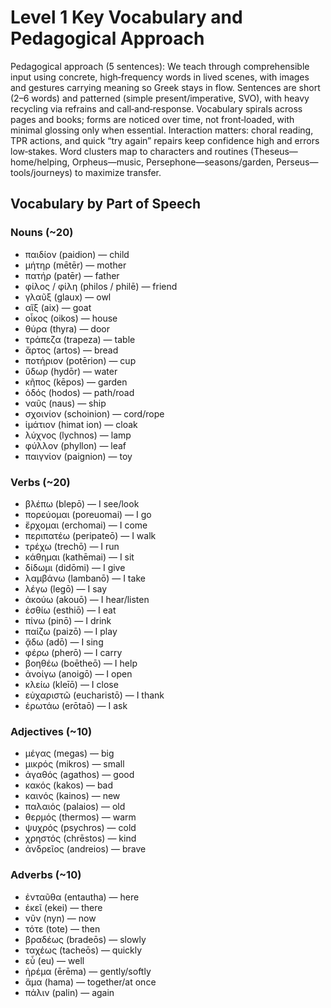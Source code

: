 # Level 1 Key Vocabulary and Pedagogical Approach

Pedagogical approach (5 sentences): We teach through comprehensible input using concrete, high‑frequency words in lived scenes, with images and gestures carrying meaning so Greek stays in flow. Sentences are short (2–6 words) and patterned (simple present/imperative, SVO), with heavy recycling via refrains and call‑and‑response. Vocabulary spirals across pages and books; forms are noticed over time, not front‑loaded, with minimal glossing only when essential. Interaction matters: choral reading, TPR actions, and quick “try again” repairs keep confidence high and errors low‑stakes. Word clusters map to characters and routines (Theseus—home/helping, Orpheus—music, Persephone—seasons/garden, Perseus—tools/journeys) to maximize transfer.

## Vocabulary by Part of Speech

### Nouns (~20)
- παιδίον (paidion) — child
- μήτηρ (mētēr) — mother
- πατήρ (patēr) — father
- φίλος / φίλη (philos / philē) — friend
- γλαῦξ (glaux) — owl
- αἴξ (aix) — goat
- οἶκος (oikos) — house
- θύρα (thyra) — door
- τράπεζα (trapeza) — table
- ἄρτος (artos) — bread
- ποτήριον (potērion) — cup
- ὕδωρ (hydōr) — water
- κῆπος (kēpos) — garden
- ὁδός (hodos) — path/road
- ναῦς (naus) — ship
- σχοινίον (schoinion) — cord/rope
- ἱμάτιον (himat ion) — cloak
- λύχνος (lychnos) — lamp
- φύλλον (phyllon) — leaf
- παιγνίον (paignion) — toy

### Verbs (~20)
- βλέπω (blepō) — I see/look
- πορεύομαι (poreuomai) — I go
- ἔρχομαι (erchomai) — I come
- περιπατέω (peripateō) — I walk
- τρέχω (trechō) — I run
- κάθημαι (kathēmai) — I sit
- δίδωμι (didōmi) — I give
- λαμβάνω (lambanō) — I take
- λέγω (legō) — I say
- ἀκούω (akouō) — I hear/listen
- ἐσθίω (esthiō) — I eat
- πίνω (pinō) — I drink
- παίζω (paizō) — I play
- ᾄδω (adō) — I sing
- φέρω (pherō) — I carry
- βοηθέω (boētheō) — I help
- ἀνοίγω (anoigō) — I open
- κλείω (kleīō) — I close
- εὐχαριστῶ (eucharistō) — I thank
- ἐρωτάω (erōtaō) — I ask

### Adjectives (~10)
- μέγας (megas) — big
- μικρός (mikros) — small
- ἀγαθός (agathos) — good
- κακός (kakos) — bad
- καινός (kainos) — new
- παλαιός (palaios) — old
- θερμός (thermos) — warm
- ψυχρός (psychros) — cold
- χρηστός (chrēstos) — kind
- ἀνδρεῖος (andreios) — brave

### Adverbs (~10)
- ἐνταῦθα (entautha) — here
- ἐκεῖ (ekei) — there
- νῦν (nyn) — now
- τότε (tote) — then
- βραδέως (bradeōs) — slowly
- ταχέως (tacheōs) — quickly
- εὖ (eu) — well
- ἠρέμα (ērēma) — gently/softly
- ἅμα (hama) — together/at once
- πάλιν (palin) — again
